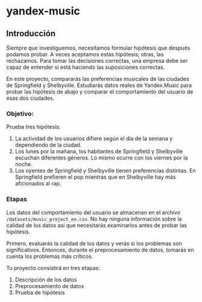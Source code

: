 # yandex-music

## Introducción <a id='intro'></a>
Siempre que investiguemos, necesitamos formular hipótesis que después podamos probar. A veces aceptamos estas hipótesis; otras, las rechazamos. Para tomar las decisiones correctas, una empresa debe ser capaz de entender si está haciendo las suposiciones correctas.

En este proyecto, compararás las preferencias musicales de las ciudades de Springfield y Shelbyville. Estudiarás datos reales de Yandex.Music para probar las hipótesis de abajo y comparar el comportamiento del usuario de esas dos ciudades.

### Objetivo: 
Prueba tres hipótesis: 
1. La actividad de los usuarios difiere según el día de la semana y dependiendo de la ciudad. 
2. Los lunes por la mañana, los habitantes de Springfield y Shelbyville escuchan diferentes géneros. Lo mismo ocurre con los viernes por la noche. 
3. Los oyentes de Springfield y Shelbyville tienen preferencias distintas. En Springfield prefieren el pop mientras que en Shelbyville hay más aficionados al rap.

### Etapas 
Los datos del comportamiento del usuario se almacenan en el archivo `/datasets/music_project_en.csv`. No hay ninguna información sobre la calidad de los datos así que necesitarás examinarlos antes de probar las hipótesis. 

Primero, evaluarás la calidad de los datos y verás si los problemas son significativos. Entonces, durante el preprocesamiento de datos, tomarás en cuenta los problemas más críticos.
 
Tu proyecto consistirá en tres etapas:
 1. Descripción de los datos
 2. Preprocesamiento de datos
 3. Prueba de hipótesis
